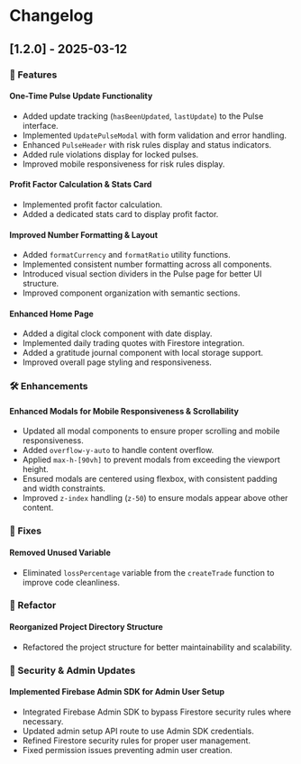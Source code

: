 # Changelog

## [1.2.0] - 2025-03-12  
### 🚀 Features  
#### One-Time Pulse Update Functionality  
- Added update tracking (`hasBeenUpdated`, `lastUpdate`) to the Pulse interface.  
- Implemented `UpdatePulseModal` with form validation and error handling.  
- Enhanced `PulseHeader` with risk rules display and status indicators.  
- Added rule violations display for locked pulses.  
- Improved mobile responsiveness for risk rules display.  

#### Profit Factor Calculation & Stats Card  
- Implemented profit factor calculation.  
- Added a dedicated stats card to display profit factor.  

#### Improved Number Formatting & Layout  
- Added `formatCurrency` and `formatRatio` utility functions.  
- Implemented consistent number formatting across all components.  
- Introduced visual section dividers in the Pulse page for better UI structure.  
- Improved component organization with semantic sections.  

#### Enhanced Home Page  
- Added a digital clock component with date display.  
- Implemented daily trading quotes with Firestore integration.  
- Added a gratitude journal component with local storage support.  
- Improved overall page styling and responsiveness.  

### 🛠️ Enhancements  
#### Enhanced Modals for Mobile Responsiveness & Scrollability  
- Updated all modal components to ensure proper scrolling and mobile responsiveness.  
- Added `overflow-y-auto` to handle content overflow.  
- Applied `max-h-[90vh]` to prevent modals from exceeding the viewport height.  
- Ensured modals are centered using flexbox, with consistent padding and width constraints.  
- Improved `z-index` handling (`z-50`) to ensure modals appear above other content.  

### 🔧 Fixes  
#### Removed Unused Variable  
- Eliminated `lossPercentage` variable from the `createTrade` function to improve code cleanliness.  

### 🔨 Refactor  
#### Reorganized Project Directory Structure  
- Refactored the project structure for better maintainability and scalability.  

### 🔑 Security & Admin Updates  
#### Implemented Firebase Admin SDK for Admin User Setup  
- Integrated Firebase Admin SDK to bypass Firestore security rules where necessary.  
- Updated admin setup API route to use Admin SDK credentials.  
- Refined Firestore security rules for proper user management.  
- Fixed permission issues preventing admin user creation.  
